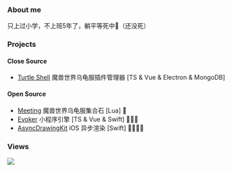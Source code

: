 ### About me

只上过小学，不上班5年了，躺平等死中👴（还没死）

### Projects 
#### Close Source
- [Turtle Shell](https://plashspeed.top/turtle) 魔兽世界乌龟服插件管理器 [TS & Vue & Electron & MongoDB]

#### Open Source
- [Meeting](https://github.com/yizhi996/Meeting) 魔兽世界乌龟服集合石 [Lua] 💩
- [Evoker](https://github.com/yizhi996/Evoker) 小程序引擎 [TS & Vue & Swift] 💩💩💩
- [AsyncDrawingKit](https://github.com/yizhi996/AsyncDrawingKit) iOS 异步渲染 [Swift] 💩💩💩💩

### Views

![](https://plashspeed.top/turtle/client/github)
